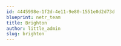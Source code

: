 ```yaml
---
id: 4445998e-1f2d-4e11-9e80-1551e0d2d73d
blueprint: netr_team
title: Brighton
author: little_admin
slug: brighton
---
```


